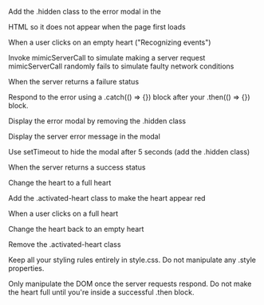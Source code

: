 
Add the .hidden class to the error modal in the 

HTML so it does not appear when the page first loads

When a user clicks on an empty heart ("Recognizing events")

Invoke mimicServerCall to simulate making a server request
mimicServerCall randomly fails to simulate faulty network conditions

When the server returns a failure status

Respond to the error using a .catch(() => {}) block after your .then(() => {}) block.

Display the error modal by removing the .hidden class

Display the server error message in the modal

Use setTimeout to hide the modal after 5 seconds (add the .hidden class)

When the server returns a success status

Change the heart to a full heart

Add the .activated-heart class to make the heart appear red

When a user clicks on a full heart

Change the heart back to an empty heart

Remove the .activated-heart class

Keep all your styling rules entirely in style.css. Do not manipulate any .style properties.

Only manipulate the DOM once the server requests respond. Do not make the heart full until you're inside a successful .then block.